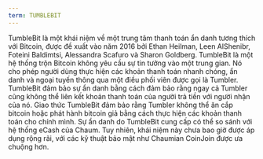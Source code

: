 ```yaml
---
term: TUMBLEBIT
---
```


TumbleBit là một khái niệm về một trung tâm thanh toán ẩn danh tương thích với Bitcoin, được đề xuất vào năm 2016 bởi Ethan Heilman, Leen AlShenibr, Foteini Baldimtsi, Alessandra Scafuro và Sharon Goldberg. TumbleBit là một hệ thống trộn Bitcoin không yêu cầu sự tin tưởng vào một trung gian. Nó cho phép người dùng thực hiện các khoản thanh toán nhanh chóng, ẩn danh và ngoại tuyến thông qua một điều phối viên được gọi là Tumbler. TumbleBit đảm bảo sự ẩn danh bằng cách đảm bảo rằng ngay cả Tumbler cũng không thể liên kết khoản thanh toán của người trả tiền với người nhận của nó. Giao thức TumbleBit đảm bảo rằng Tumbler không thể ăn cắp bitcoin hoặc phát hành bitcoin giả bằng cách thực hiện các khoản thanh toán cho chính mình. Sự ẩn danh do TumbleBit cung cấp có thể so sánh với hệ thống eCash của Chaum. Tuy nhiên, khái niệm này chưa bao giờ được áp dụng rộng rãi, với các kỹ thuật bảo mật như Chaumian CoinJoin được ưa chuộng hơn.